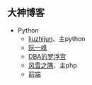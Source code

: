 ## 大神博客
* Python 
	* [liuzhijun](http://foofish.net/blog/ )、主python
	* [阮一峰](http://www.ruanyifeng.com/blog/)
	* [DBA的罗浮宫](http://mdba.cn/)
	* [风雪之隅](http://www.laruence.com/)、主php
	* [前端](https://uptodate.frontendrescue.org/zh/)


